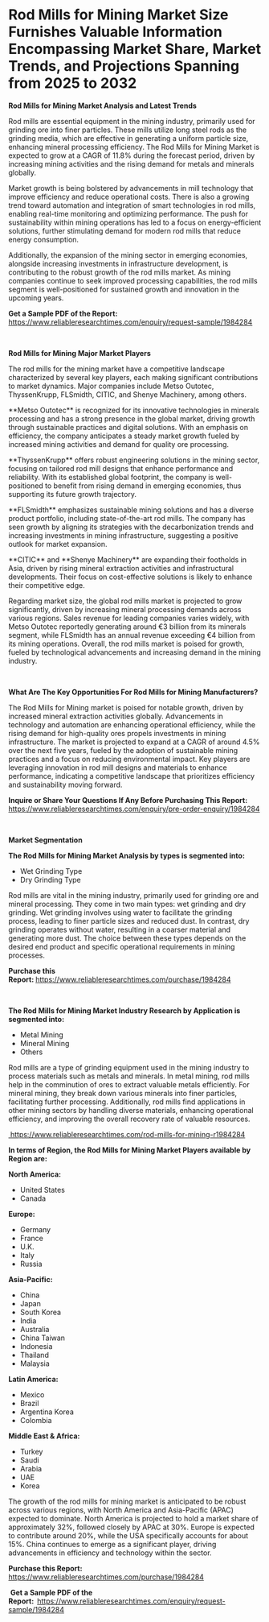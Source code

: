 <p><h1>Rod Mills for Mining Market Size Furnishes Valuable Information Encompassing Market Share, Market Trends, and Projections Spanning from 2025 to 2032</h1></p><p><strong>Rod Mills for Mining Market Analysis and Latest Trends</strong></p>
<p><p>Rod mills are essential equipment in the mining industry, primarily used for grinding ore into finer particles. These mills utilize long steel rods as the grinding media, which are effective in generating a uniform particle size, enhancing mineral processing efficiency. The Rod Mills for Mining Market is expected to grow at a CAGR of 11.8% during the forecast period, driven by increasing mining activities and the rising demand for metals and minerals globally.</p><p>Market growth is being bolstered by advancements in mill technology that improve efficiency and reduce operational costs. There is also a growing trend toward automation and integration of smart technologies in rod mills, enabling real-time monitoring and optimizing performance. The push for sustainability within mining operations has led to a focus on energy-efficient solutions, further stimulating demand for modern rod mills that reduce energy consumption.</p><p>Additionally, the expansion of the mining sector in emerging economies, alongside increasing investments in infrastructure development, is contributing to the robust growth of the rod mills market. As mining companies continue to seek improved processing capabilities, the rod mills segment is well-positioned for sustained growth and innovation in the upcoming years.</p></p>
<p><strong>Get a Sample PDF of the Report:&nbsp;</strong> <a href="https://www.reliableresearchtimes.com/enquiry/request-sample/1984284?utm_campaign=3283&utm_medium=2&utm_source=Github&utm_content=ia&utm_term=12042025&utm_id=rod-mills-for-mining">https://www.reliableresearchtimes.com/enquiry/request-sample/1984284</a></p>
<p>&nbsp;</p>
<p><strong>Rod Mills for Mining Major Market Players</strong></p>
<p><p>The rod mills for the mining market have a competitive landscape characterized by several key players, each making significant contributions to market dynamics. Major companies include Metso Outotec, ThyssenKrupp, FLSmidth, CITIC, and Shenye Machinery, among others.</p><p>**Metso Outotec** is recognized for its innovative technologies in minerals processing and has a strong presence in the global market, driving growth through sustainable practices and digital solutions. With an emphasis on efficiency, the company anticipates a steady market growth fueled by increased mining activities and demand for quality ore processing.</p><p>**ThyssenKrupp** offers robust engineering solutions in the mining sector, focusing on tailored rod mill designs that enhance performance and reliability. With its established global footprint, the company is well-positioned to benefit from rising demand in emerging economies, thus supporting its future growth trajectory.</p><p>**FLSmidth** emphasizes sustainable mining solutions and has a diverse product portfolio, including state-of-the-art rod mills. The company has seen growth by aligning its strategies with the decarbonization trends and increasing investments in mining infrastructure, suggesting a positive outlook for market expansion.</p><p>**CITIC** and **Shenye Machinery** are expanding their footholds in Asia, driven by rising mineral extraction activities and infrastructural developments. Their focus on cost-effective solutions is likely to enhance their competitive edge.</p><p>Regarding market size, the global rod mills market is projected to grow significantly, driven by increasing mineral processing demands across various regions. Sales revenue for leading companies varies widely, with Metso Outotec reportedly generating around €3 billion from its minerals segment, while FLSmidth has an annual revenue exceeding €4 billion from its mining operations. Overall, the rod mills market is poised for growth, fueled by technological advancements and increasing demand in the mining industry.</p></p>
<p>&nbsp;</p>
<p><strong>What Are The Key Opportunities For Rod Mills for Mining Manufacturers?</strong></p>
<p><p>The Rod Mills for Mining market is poised for notable growth, driven by increased mineral extraction activities globally. Advancements in technology and automation are enhancing operational efficiency, while the rising demand for high-quality ores propels investments in mining infrastructure. The market is projected to expand at a CAGR of around 4.5% over the next five years, fueled by the adoption of sustainable mining practices and a focus on reducing environmental impact. Key players are leveraging innovation in rod mill designs and materials to enhance performance, indicating a competitive landscape that prioritizes efficiency and sustainability moving forward.</p></p>
<p><strong>Inquire or Share Your Questions If Any Before Purchasing This Report:</strong> <a href="https://www.reliableresearchtimes.com/enquiry/pre-order-enquiry/1984284?utm_campaign=3283&utm_medium=2&utm_source=Github&utm_content=ia&utm_term=12042025&utm_id=rod-mills-for-mining">https://www.reliableresearchtimes.com/enquiry/pre-order-enquiry/1984284</a></p>
<p>&nbsp;</p>
<p><strong>Market Segmentation</strong></p>
<p><strong>The Rod Mills for Mining Market Analysis by types is segmented into:</strong></p>
<p><ul><li>Wet Grinding Type</li><li>Dry Grinding Type</li></ul></p>
<p><p>Rod mills are vital in the mining industry, primarily used for grinding ore and mineral processing. They come in two main types: wet grinding and dry grinding. Wet grinding involves using water to facilitate the grinding process, leading to finer particle sizes and reduced dust. In contrast, dry grinding operates without water, resulting in a coarser material and generating more dust. The choice between these types depends on the desired end product and specific operational requirements in mining processes.</p></p>
<p><strong>Purchase this Report:&nbsp;</strong><a href="https://www.reliableresearchtimes.com/purchase/1984284?utm_campaign=3283&utm_medium=2&utm_source=Github&utm_content=ia&utm_term=12042025&utm_id=rod-mills-for-mining">https://www.reliableresearchtimes.com/purchase/1984284</a></p>
<p>&nbsp;</p>
<p><strong>The Rod Mills for Mining Market Industry Research by Application is segmented into:</strong></p>
<p><ul><li>Metal Mining</li><li>Mineral Mining</li><li>Others</li></ul></p>
<p><p>Rod mills are a type of grinding equipment used in the mining industry to process materials such as metals and minerals. In metal mining, rod mills help in the comminution of ores to extract valuable metals efficiently. For mineral mining, they break down various minerals into finer particles, facilitating further processing. Additionally, rod mills find applications in other mining sectors by handling diverse materials, enhancing operational efficiency, and improving the overall recovery rate of valuable resources.</p></p>
<p><a href="https://www.reliableresearchtimes.com/rod-mills-for-mining-r1984284?utm_campaign=3283&utm_medium=2&utm_source=Github&utm_content=ia&utm_term=12042025&utm_id=rod-mills-for-mining">&nbsp;https://www.reliableresearchtimes.com/rod-mills-for-mining-r1984284</a></p>
<p><strong>In terms of Region, the Rod Mills for Mining Market Players available by Region are:</strong></p>
<p>
    <p> <strong> North America: </strong>
        <ul>
            <li>United States</li>
            <li>Canada</li>
        </ul>
        </p> 
    <p> <strong> Europe: </strong>
        <ul>
            <li>Germany</li>
            <li>France</li>
            <li>U.K.</li>
            <li>Italy</li>
            <li>Russia</li>
        </ul>
        </p> 
    <p> <strong> Asia-Pacific: </strong>
        <ul>
            <li>China</li>
            <li>Japan</li>
            <li>South Korea</li>
            <li>India</li>
            <li>Australia</li>
            <li>China Taiwan</li>
            <li>Indonesia</li>
            <li>Thailand</li>
            <li>Malaysia</li>
        </ul>
        </p> 
    <p> <strong> Latin America: </strong>
        <ul>
            <li>Mexico</li>
            <li>Brazil</li>
            <li>Argentina Korea</li>
            <li>Colombia</li>
        </ul>
        </p> 
    <p> <strong> Middle East & Africa: </strong>
        <ul>
            <li>Turkey</li>
            <li>Saudi</li>
            <li>Arabia</li>
            <li>UAE</li>
            <li>Korea</li>
        </ul>
    </p>
    </p>
<p><p>The growth of the rod mills for mining market is anticipated to be robust across various regions, with North America and Asia-Pacific (APAC) expected to dominate. North America is projected to hold a market share of approximately 32%, followed closely by APAC at 30%. Europe is expected to contribute around 20%, while the USA specifically accounts for about 15%. China continues to emerge as a significant player, driving advancements in efficiency and technology within the sector.</p></p>
<p><strong>Purchase this Report: </strong><a href="https://www.reliableresearchtimes.com/purchase/1984284?utm_campaign=3283&utm_medium=2&utm_source=Github&utm_content=ia&utm_term=12042025&utm_id=rod-mills-for-mining">https://www.reliableresearchtimes.com/purchase/1984284</a></p>
<p>&nbsp;<strong>Get a Sample PDF of the Report:&nbsp;&nbsp;</strong><a href="https://www.reliableresearchtimes.com/enquiry/request-sample/1984284?utm_campaign=3283&utm_medium=2&utm_source=Github&utm_content=ia&utm_term=12042025&utm_id=rod-mills-for-mining">https://www.reliableresearchtimes.com/enquiry/request-sample/1984284</a></p>
<p><strong></strong></p>
<p><p></p><p></p><p></p></p>